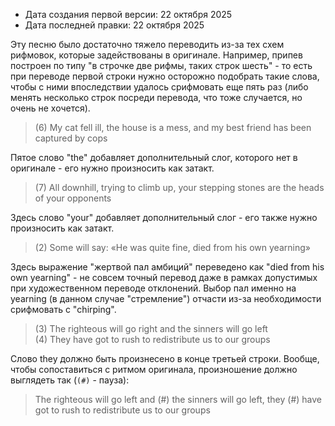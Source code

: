 * Дата создания первой версии: 22 октября 2025
* Дата последней правки: 22 октября 2025

Эту песню было достаточно тяжело переводить из-за тех схем рифмовок, которые задействованы в оригинале. Например, припев построен по типу "в строчке две рифмы, таких строк шесть" - то есть при переводе первой строки нужно осторожно подобрать такие слова, чтобы с ними впоследствии удалось срифмовать еще пять раз (либо менять несколько строк посреди перевода, что тоже случается, но очень не хочется).

> (6) My cat fell ill, the house is a mess, and my best friend has been captured by cops

Пятое слово "the" добавляет дополнительный слог, которого нет в оригинале - его нужно произносить как затакт.

> (7) All downhill, trying to climb up, your stepping stones are the heads of your opponents

Здесь слово "your" добавляет дополнительный слог - его также нужно произносить как затакт.

> (2) Some will say: «He was quite fine, died from his own yearning»

Здесь выражение "жертвой пал амбиций" переведено как "died from his own yearning" - не совсем точный перевод даже в рамках допустимых при художественном переводе отклонений. Выбор пал именно на yearning (в данном случае "стремление") отчасти из-за необходимости срифмовать с "chirping".

> (3) The righteous will go right and the sinners will go left<br>
> (4) They have got to rush to redistribute us to our groups

Слово they должно быть произнесено в конце третьей строки. Вообще, чтобы сопоставиться с ритмом оригинала, произношение должно выглядеть так (`(#)` - пауза):

> The righteous will go left and (#) the sinners will go left, they (#) have got to rush to redistribute us to our groups

